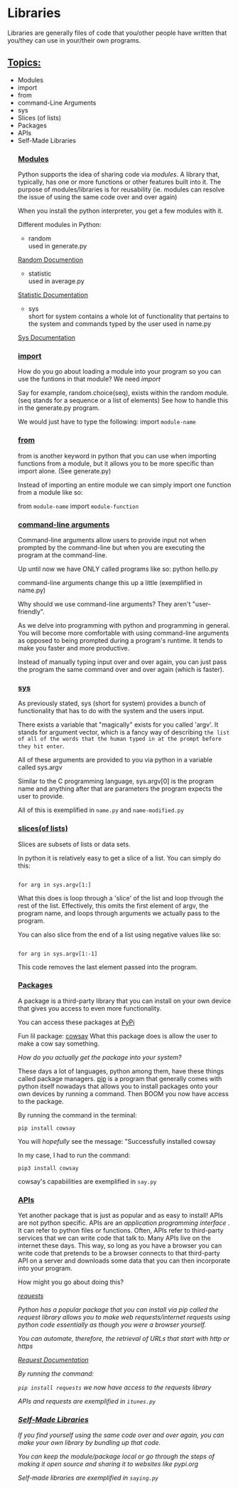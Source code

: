 # Libraries
Libraries are generally files of code that you/other people have written that you/they can use in your/their own programs. 

<h2><ins>Topics:</ins></h2>
<ul>
    <li>Modules</li>
    <li>import</li>
    <li>from</li>
    <li>command-Line Arguments</li>
    <li>sys</li>
    <li>Slices (of lists)</li>
    <li>Packages</li>
    <li>APIs</li>
    <li>Self-Made Libraries</li>

<h3><ins>Modules</ins></h3>
Python supports the idea of sharing code via <em>modules</em>.
A library that, typically, has one or more functions or other features built into it. The purpose of modules/libraries is for reusability (ie. modules can resolve the issue of using the same code over and over again)

When you install the python interpreter, you get a few modules with it. 

Different modules in Python:
<ul>
    <li>random</li>
    used in generate.py
</ul>

[Random Documention](https://docs.python.org/3/library/random.html)
<ul>
    <li>statistic</li>
    used in average.py
</ul>

[Statistic Documentation](https://docs.python.org/3/library/statistics.html) 
<ul>
    <li>sys</li>
    short for system
    contains a whole lot of functionality that pertains to the system and commands typed by the user
    used in name.py
</ul>

[Sys Documentation](https://docs.python.org/3/library/sys.html)






<h3><ins>import</ins></h3>
How do you go about loading a module into your program so you can use the funtions in that module? We need <em>import</em>

Say for example, random.choice(seq), exists within the random module. (seq stands for a sequence or a list of elements) See how to handle this in the generate.py program.  

We would just have to type the following: import ``module-name``

<h3><ins>from</ins></h3>
from is another keyword in python that you can use when importing functions from a module, but it allows you to be more specific than import alone. (See generate.py)

Instead of importing an entire module we can simply import one function from a module like so: 

from ``module-name`` import ``module-function``


<h3><ins>command-line arguments</ins></h3>

Command-line arguments allow users to provide input not when prompted by the command-line but when you are executing the program at the command-line.

Up until now we have ONLY called programs like so:
python hello.py

command-line arguments change this up a little (exemplified in name.py)

Why should we use command-line arguments? They aren't "user-friendly".

As we delve into programming with python and programming in general. You will become more comfortable with using command-line arguments as opposed to being prompted during a program's runtime. It tends to make you faster and more productive. 

Instead of manually typing input over and over again, you can just pass the program the same command over and over again (which is faster). 

<h3><ins>sys</ins></h3>

As previously stated, sys (short for system) provides a bunch of functionality that has to do with the system and the users input. 

There exists a variable that "magically" exists for you called 'argv'. It stands for argument vector, which is a fancy way of describing ``the list of all of the words that the human typed in at the prompt before they hit enter``. 

All of these arguments are provided to you via python in a variable called sys.argv 

Similar to the C programming language, sys.argv[0] is the program name and anything after that are parameters the program expects the user to provide. 

All of this is exemplified in ``name.py`` and ``name-modified.py``

<h3><ins>slices(of lists)</ins></h3>

Slices are subsets of lists or data sets. 

In python it is relatively easy to get a slice of a list. You can simply do this:

<code>
for arg in sys.argv[1:]
</code>

What this does is loop through a 'slice' of the list and loop through the rest of the list. Effectively, this omits the first element of argv, the program name, and loops through arguments we actually pass to the program. 

You can also slice from the end of a list using negative values like so:

<code>
for arg in sys.argv[1:-1]
</code>

This code removes the last element passed into the program. 


<h3><ins>Packages</ins></h3>

A package is a third-party library that you can install on your own device that gives you access to even more functionality. 

You can access these packages at [PyPi](https://pypi.org)

Fun lil package: [cowsay](phttps://pypi.org/project/cowsay/)
What this package does is allow the user to make a cow say something. 

<em>How do you actually get the package into your system? </em>
 
These days a lot of languages, python among them, have these things called package managers. <ins>pip</ins> is a program that generally comes with python itself nowadays that allows you to install packages onto your own devices by running a command. Then BOOM you now have access to the package.

By running the command in the terminal:

``pip install cowsay``

You will <em>hopefully</em> see the message:
"Successfully installed cowsay

In my case, I had to run the command:

``pip3 install cowsay``

cowsay's capabiilities are exemplified in ``say.py``

<h3><ins>APIs</ins></h3>
Yet another package that is just as popular and as easy to install!
APIs are not python specific. APIs are an <em> application programming interface </em>. It can refer to python files or functions. Often, APIs refer to third-party services that we can write code that talk to. Many APIs live on the internet these days. 
This way, so long as you have a browser you can write code that pretends to be a browser connects to that third-party API on a server and downloads some data that you can then incorporate into your program. 

How might you go about doing this?

<em><ins>requests</ins><em>

Python has a popular package that you can install via pip called the request library allows you to make web requests/internet requests using python code essentially as though you were a browser yourself.

You can automate, therefore, the retrieval of URLs that start with http or https

[Request Documentation](https://pypi.org/project/requests/)

By running the command: 

`pip install requests` we now have access to the requests library

APIs and requests are exemplified in ``itunes.py``

<h3><ins>Self-Made Libraries</ins></h3>

If you find yourself using the same code over and over again, you can make your own library by bundling up that code. 

You can keep the module/package local or go through the steps of making it open source and sharing it to websites like pypi.org

Self-made libraries are exemplified in `saying.py`